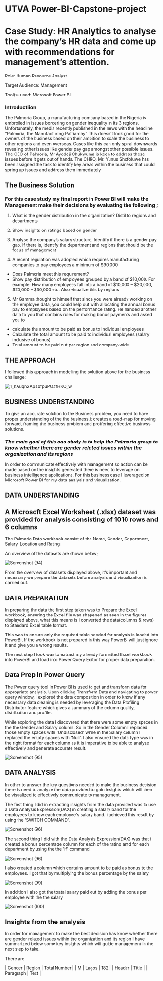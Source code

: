 #   UTVA  Power-BI-Capstone-project
# Case Study: HR Analytics to analyse the company’s HR data and come up with recommendations for management’s attention.
Role: Human Resource Analyst

Target Audience: Management

Tool(s) used: Microsoft Power BI

### Introductiion
The Palmoria Group, a manufacturing company based in the Nigeria is 
embroiled in issues bordering on gender inequality in its 3 regions. 
Unfortunately, the media recently published in the news with the 
headline “Palmoria, the Manufacturing Patriarchy” This doesn’t look 
good for the owners of the business based on their ambition to scale 
the business to other regions and even overseas. Cases like this can 
only spiral downwards revealing other issues like gender pay gap 
amongst other possible issues.
The CEO of Palmoria, Mr Ayodeji Chukwuma is keen to address these 
issues before it gets out of hands. The CHRO, Mr. Yunus Shofoluwe has 
been assigned the task to identify key areas within the business that 
could spring up issues and address them immediately

## The Business Solution

### For this case study my final report in Power BI will make the  Management make their decisions by evaluating the following ;

1. What is the gender distribution in the organization? Distil to 
regions and departments

2. Show insights on ratings based on gender

3. Analyse the company’s salary structure. Identify if there is a 
gender pay gap. If there is, identify the department and 
regions that should be the focus of management

4. A recent regulation was adopted which requires 
manufacturing companies to pay employees a minimum of 
$90,000
- Does Palmoria meet this requirement?
- Show pay distribution of employees grouped by a band of 
$10,000. For example: How many employees fall into a band of 
$10,000 – $20,000, $20,000 – $30,000 etc. Also visualize this 
by regions

5. Mr Gamma thought to himself that since you were already working 
on the employee data, you could help out with allocating the annual 
bonus pay to employees based on the performance rating. He handed 
another data to you that contains rules for making bonus payments 
and asked you to
- calculate the amount to be paid as bonus to individual 
employees
- Calculate the total amount to be paid to individual employees 
(salary inclusive of bonus)
- Total amount to be paid out per region and company-wide

## THE APPROACH
I followed this approach in modelling the solution above for the business challenge:

![1_hAuqn2Ap4bfpuPOZfHKO_w](https://user-images.githubusercontent.com/96060060/167625450-342e6109-fb26-4a89-a0ef-3dd05263d4f1.png)

## BUSINESS UNDERSTANDING

To give an accurate solution to the Business problem, you need to have proper understanding of the the business.it creates a road-map for moving forward, framing the business problem and proffering effective business solutions.

### *The main goal of this cas study is to help the Palmoria group to know whether there are gender related issues within the organization and its regions*

In order to communicate effectively with management so action can be made based on the insights generated there is need to leverage on business intelligence applications. For this business case I leveraged on Microsoft Power BI for my data analysis and visualization.

## DATA UNDERSTANDING

## A Microsoft Excel Worksheet (.xlsx) dataset was provided for analysis consisting of 1016 rows and 6 columns

The Palmoria Data workbook consist of the Name, Gender, Department, Salary, Location and Rating

An overview of the datasets are shown below;

![Screenshot (94)](https://user-images.githubusercontent.com/96060060/167632149-80210450-9ba1-4914-b1ae-afd423ddfb2b.png)

From the overview of datasets displayed above, it’s important and necessary we prepare the datasets before analysis and visualization is carried out.

## DATA PREPARATION
In preparing the data the first step taken was to Prepare the Excel workbook, ensuring the Excel file was shapened as seen in the figures displayed above, what this means is i  converted the data(columns & rows) to Standard Excel table format.

This was to ensure only the required table needed for analysis is loaded into PowerBi, If the workbook is not prepared in this way PowerBI will just ignore it and give you  a wrong results.

The next step I took was to extract my already formatted Excel workbook into PowerBI and load into Power Query Editor for proper data preparation.

## Data Prep in Power Query

The Power query tool in Power BI is used to get and transform data for appropriate analysis. Upon clicking Transform Data and navigating to power query window, I explored the data composition in order to know if any necessary data cleaning is needed by leveraging the Data Profiling Distributor feature which gives a summary of the column quality, distribution and profile.

While exploring the data I discovered that there were some empty spaces in the the Gender and Salary column. So in the Gender Column I replaced those empty spaces with 'Undisclosed' while in the Salary column I replaced the empty spaces with 'Null'. I also ensured the data type was in the right format for each column as it is imperative to be able to analyze effectively and generate accurate result.

![Screenshot (95)](https://user-images.githubusercontent.com/96060060/167920682-13634874-0596-4af7-a3b8-5ddd0af19809.png)

## DATA ANALYSIS
In other to answer the key questions needed to make the business decision there is need to analyze the data provided to gain insights which will then be visualized to effectively communicate to management.

The first thing I did in extracting insights from the data provided was to use a Data Analysis Expression(DAX) in creating a salary band for the employees to know each employee's salary band. i achieved this result by using the 'SWITCH COMMAND'. 

![Screenshot (96)](https://user-images.githubusercontent.com/96060060/167950544-26f4ef10-b9a7-4a6d-991a-e47259f8aaeb.png)

The second thing I did with the Data Analysis Expression(DAX) was that i created a bonus percentage column for each of the rating amd for each department by using the the 'if' command

![Screenshot (96)](https://user-images.githubusercontent.com/96060060/167950835-b0c63209-79c5-42b2-b68f-baca6591f034.png)

I also created a column which contains amount to be paid as bonus to the employees. I got that by multiplying the bonus percentage by the salary

![Screenshot (99)](https://user-images.githubusercontent.com/96060060/167951293-12105f5c-fcb8-4d1c-be15-88c62c96ea6a.png)

In addition I also got the toatal salary paid out by adding the bonus per employee with the the salary

![Screenshot (100)](https://user-images.githubusercontent.com/96060060/167951374-f5989536-edc4-4b61-86c8-b8fd5fad00e4.png)


## Insights from the analysis
In order for management to make the best decision has know whether there are  gender related issues within the organization and its region I have summarized below some key insights which will guide management in the next step to take.

There are 

| Gender | Region | Total Number |
| M | Lagos | 182 |
| Header | Title |
| Paragraph | Text |
